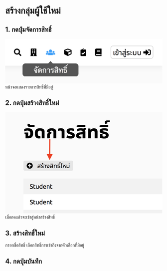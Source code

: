 # สร้างกลุ่มผู้ใช้ใหม่
## 1. กดปุ่มจัดการสิทธิ์
![](../img/navigation-bar/permission-button.png)
 หน้าจอแสดงรายการสิทธิ์ที่มีอยู่
## 2. กดปุ่มสร้างสิทธิ์ใหม่
![](../img/manage-role-permission/add-role-button.png)
 เมื่อกดแล้วจะเข้าสู่หน้าสร้างสิทธิ์
## 3. สร้างสิทธิ์ใหม่
 กรอกชื่อสิทธิ์ เลือกสิทธิ์การเข้าถึงจากตัวเลือกที่มีอยู่
## 4. กดปุ่มบันทึก

